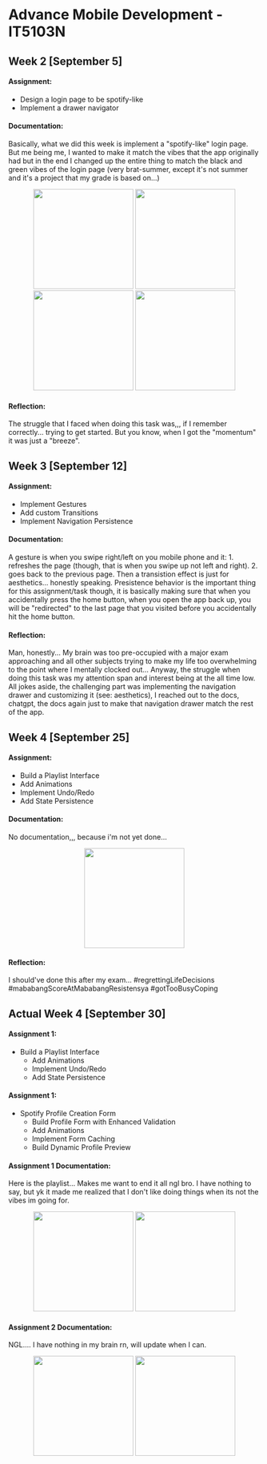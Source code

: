 # Advance Mobile Development - IT5103N

## Week 2 [September 5]
#### Assignment:
* Design a login page to be spotify-like
* Implement a drawer navigator

#### Documentation:
  Basically, what we did this week is implement a "spotify-like" login page. But me being me, I wanted to make it match the vibes that the app originally had but in the end I changed up the entire thing to match the black and green vibes of the login page (very brat-summer, except it's not summer and it's a project that my grade is based on...)
  <p align="center">
    <img src="./assets/screenshots/login.jpeg" width="200"/>
    <img src="./assets/screenshots/homepage.jpeg" width="200"/>
    <img src="./assets/screenshots/profile.jpeg" width="200"/>
    <img src="./assets/screenshots/drawerNav.jpeg" width="200"/>
  </p>

#### Reflection:
  The struggle that I faced when doing this task was,,, if I remember correctly... trying to get started. But you know, when I got the "momentum" it was just a "breeze".

## Week 3 [September 12]
#### Assignment:
* Implement Gestures
* Add custom Transitions
* Implement Navigation Persistence

#### Documentation:
  A gesture is when you swipe right/left on you mobile phone and it:
    1. refreshes the page (though, that is when you swipe up not left and right). 
    2. goes back to the previous page.
  Then a transistion effect is just for aesthetics... honestly speaking. Presistence behavior is the important thing for this assignment/task though, it is basically making sure that when you accidentally press the home button, when you open the app back up, you will be "redirected" to the last page that you visited before you accidentally hit the home button.

#### Reflection:
  Man, honestly... My brain was too pre-occupied with a major exam approaching and all other subjects trying to make my life too overwhelming to the point where I mentally clocked out... Anyway, the struggle when doing this task was my attention span and interest being at the all time low. All jokes aside, the challenging part was implementing the navigation drawer and customizing it (see: aesthetics), I reached out to the docs, chatgpt, the docs again just to make that navigation drawer match the rest of the app.

## Week 4 [September 25]
#### Assignment:
* Build a Playlist Interface
* Add Animations
* Implement Undo/Redo
* Add State Persistence

#### Documentation:
  No documentation,,, because i'm not yet done...
<p align="center">
  <img src="./assets/screenshots/playlistDaw.png" width="200"/>
</p>

#### Reflection:
  I should've done this after my exam... #regrettingLifeDecisions #mababangScoreAtMababangResistensya #gotTooBusyCoping

## Actual Week 4 [September 30]
#### Assignment 1:
* Build a Playlist Interface
  * Add Animations
  * Implement Undo/Redo
  * Add State Persistence

#### Assignment 1:
* Spotify Profile Creation Form
  * Build Profile Form with Enhanced Validation
  * Add Animations
  * Implement Form Caching
  * Build Dynamic Profile Preview

#### Assignment 1 Documentation:
Here is the playlist... Makes me want to end it all ngl bro. I have nothing to say, but yk it made me realized that I don't like doing things when its not the vibes im going for. 
<p align="center">
  <img src="./assets/screenshots/playlistPage.jpg" width="200"/>
  <img src="./assets/screenshots/actualPlaylist.jpg" width="200"/>
</p>

#### Assignment 2 Documentation:
NGL.... I have nothing in my brain rn, will update when I can.
<p align="center">
  <img src="./assets/screenshots/updatedProfile.jpg" width="200"/>
  <img src="./assets/screenshots/editProfile.jpg" width="200"/>
</p>